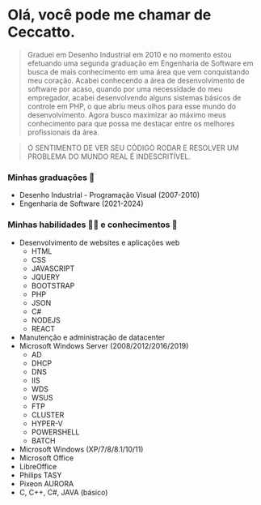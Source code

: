 # Olá, você pode me chamar de Ceccatto.

> Graduei em Desenho Industrial em 2010 e no momento estou efetuando uma segunda graduação em Engenharia de Software em busca de mais conhecimento em uma área que vem conquistando meu coração.
> Acabei conhecendo a área de desenvolvimento de software por acaso, quando por uma necessidade do meu empregador, acabei desenvolvendo alguns sistemas básicos de controle em PHP, o que abriu meus olhos para esse mundo do desenvolvimento.
> Agora busco maximizar ao máximo meus conhecimento para que possa me destacar entre os melhores profissionais da área.

> O SENTIMENTO DE VER SEU CÓDIGO RODAR E RESOLVER UM PROBLEMA DO MUNDO REAL É INDESCRITÍVEL.

### Minhas graduações 📜
- Desenho Industrial - Programação Visual (2007-2010)
- Engenharia de Software (2021-2024)

### Minhas habilidades 🧑‍💻 e conhecimentos 🧠
- Desenvolvimento de websites e aplicações web
    - HTML
    - CSS
    - JAVASCRIPT
    - JQUERY
    - BOOTSTRAP
    - PHP
    - JSON
    - C#
    - NODEJS
    - REACT
- Manutenção e administração de datacenter
- Microsoft Windows Server (2008/2012/2016/2019)
    - AD
    - DHCP
    - DNS
    - IIS
    - WDS
    - WSUS
    - FTP
    - CLUSTER
    - HYPER-V
    - POWERSHELL
    - BATCH
- Microsoft Windows (XP/7/8/8.1/10/11)
- Microsoft Office
- LibreOffice
- Philips TASY
- Pixeon AURORA
- C, C++, C#, JAVA (básico)
